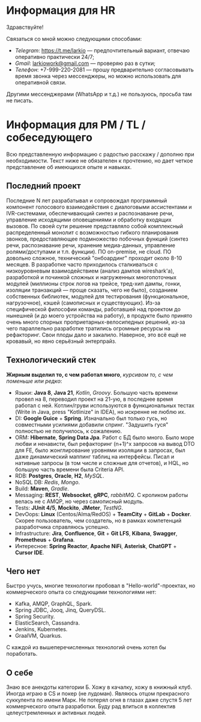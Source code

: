 # Информация для HR

Здравствуйте!

Связаться со мной можно следующими способами:
 - *Telegram*: https://t.me/larkio — предпочтительный вариант, отвечаю оперативно практически 24/7;
 - *Gmail*: larkiowork@gmail.com — проверяю раз в сутки;
 - *Телефон*: +7-999-220-2081 — прошу предварительно согласовывать время звонка через мессенджеры, но можно использовать для оперативной связи.

Другими мессенджерами (WhatsApp и т.д.) не пользуюсь, просьба там не писать.


# Информация для PM / TL / собеседующего

Всю представленную информацию с радостью расскажу / дополню при необходимости. Текст ниже не обязателен к прочтению, но дает четкое представление об имеющихся опыте и навыках.

## Последний проект

Последние N лет разрабатывал и сопровождал программный компонент голосового взаимодействия с диалоговыми ассистентами и IVR-системами, обеспечивающий синтез и распознавание речи, управление исходящими оповещениями и обработку входящих вызовов. По своей сути решение представляло собой комплексный распределенный монолит с возможностью гибкого планирования звонков, предоставляющее подмножество побочных функций (синтез речи, распознавание речи, хранение медиа-данных, управление ролями/доступами и т.п. функции). ПО on-premise, не cloud. ПО довольно сложное, технический "онбоардинг" проходит около 8-10 месяцев. В разработке часто приходилось сталкиваться с низкоуровневым взаимодействием (анализ дампов wireshark'а), разработкой и починкой сложных и нагруженных многопоточных модулей (миллионы строк логов на трейсе, тред-хип дампы, гонки, изоляции транзакций — проще сказать, чего не было), созданием собственных библиотек, модулей для тестирования (функциональное, нагрузочное), кэшей (самописных и существующих). Из-за специфической философии команды, работавшей над проектом до нынешней (и до моего устройства на работу), в продукте было принято очень много спорных проприетарных-велосипедных решений, из-за чего параллельно разработке тратились огромные ресурсы на рефакторинг. Свои плоды дало и закалило. Наверное, это всё ещё не кровавый, но явно серьёзный энтерпрайз.

## Технологический стек

**Жирным выделил то, с чем работал много**, *курсивом то, с чем поменьше или редко*:

 - Языки: **Java 8**, **Java 21**, *Kotlin*, *Groovy*. Большую часть времени провел на 8, переводил проект на 21-ую, в последнее время работал с ней. Котлин/груви используются в функциональных тестах (Write in Java, press "Kotlinize" in IDEA), но искренне не люблю их. 
 - DI: **Google Guice** + **Spring**. Изначально был только гусь, но совместными усилиями добавили спринг. "Задушить гуся" полностью не получилось, к сожалению.
 - ORM: **Hibernate**, **Spring Data Jpa**. Работ с БД было много. Было море любви и ненависти, был рефакторинг (n+1)^x запросов на вывод DTO для FE, было жонглирование уровнями изоляции в запросах, был даже динамический маппинг таблиц на интерфейсы. Писал и нативные запросы (в том числе и сложные для отчетов), и HQL, но большую часть времени была Criteria API.
 - RDB: **Postgres**, **Oracle**, **H2**, *MySQL*.
 - NoSQL DB: *Redis*, *Mongo*.
 - Build: **Maven**, *Gradle*.
 - Messaging: **REST**, **Websocket**, **gRPC**, *rabbitMQ*. С кроликом работы велась не с AMQP, но через самописный модуль.
 - Tests: **JUnit 4/5**, **Mockito**, **JMeter**, *TestNG*.
 - DevOops: **Linux** (Centos/Alma/RedOS) + **TeamCity** + **GitLab** + **Docker**. Скорее пользователь, чем создатель, но в рамках компетенций разработчика справляюсь успешно.
 - Infrastructure: **Jira**, **Confluence**, **Git** + **Git LFS**, **Kibana**, **Swagger**, **Prometheus** + **Grafana**.
 - Интересное: **Spring Reactor**, **Apache NiFi**, **Asterisk**, **ChatGPT** + **Cursor IDE**.

## Чего нет

Быстро учусь, многие технологии пробовал в "Hello-world"-проектах, но коммерческого опыта со следующими технологиями нет:

 - Kafka, AMQP, GraphQL, Spark.
 - Spring JDBC, Jooq, Jinq, QueryDSL.
 - Spring Security.
 - ElasticSearch, Cassandra.
 - Jenkins, Kubernetes.
 - GraalVM, Quarkus.

С каждой из вышеперечисленных технологий очень хотел бы поработать.

## О себе

Знаю все анекдоты категории Б. Хожу в качалку, хожу в книжный клуб. Иногда играю в CS и покер (не лудоман). Являюсь отцом прекрасного суккулента по имени Марк. Не потерял огня в глазах даже спустя 5 лет коммерческого опыта разработки. Буду рад влиться в коллектив целеустремленных и активных людей.
